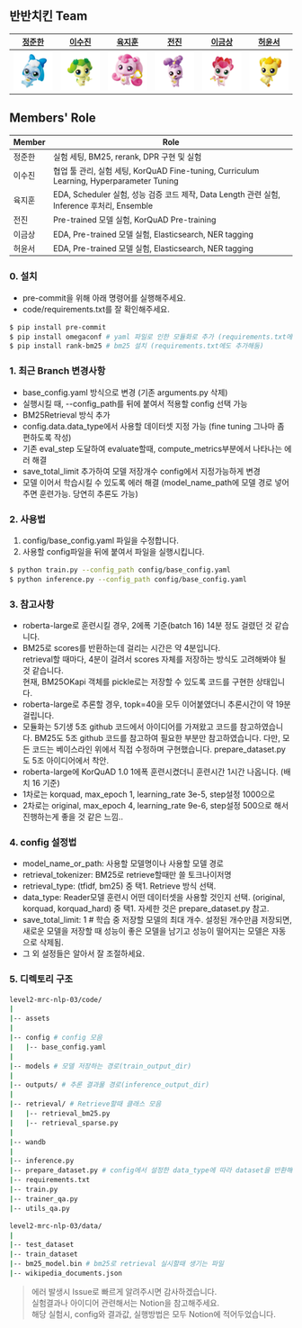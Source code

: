 ## 반반치킨 Team

|[정준한](https://github.com/??)|[이수진](https://github.com/??)|[육지훈](https://github.com/jihunyuk)|[전진](https://github.com/??)|[이금상](https://github.com/??)|[허윤서](https://github.com/??)|
|:-:|:-:|:-:|:-:|:-:|:-:|
|<a href="https://github.com/??"><img src="profile/바로핑.png" width='300px'></a>|<a href="https://github.com/??"><img src="profile/차차핑.png" width='300px'></a>|<a href="https://github.com/jihunyuk"><img src="profile/하츄핑.png" width='300px'></a>|<a href="https://github.com/??"><img src="profile/라라핑.png" width='300px'></a>|<a href="https://github.com/??"><img src="profile/해핑.png" width='300px'></a>|<a href="https://github.com/??"><img src="profile/아자핑.png" width='300px'></a>|

## Members' Role
| Member | Role | 
| --- | --- |
| 정준한 | 실험 세팅, BM25, rerank, DPR 구현 및 실험 |
| 이수진 | 협업 툴 관리, 실험 세팅, KorQuAD Fine-tuning, Curriculum Learning, Hyperparameter Tuning |
| 육지훈 | EDA, Scheduler 실험, 성능 검증 코드 제작, Data Length 관련 실험, Inference 후처리, Ensemble |
| 전진 | Pre-trained 모델 실험, KorQuAD Pre-training  |
| 이금상 | EDA, Pre-trained 모델 실험, Elasticsearch, NER tagging |
| 허윤서 | EDA, Pre-trained 모델 실험, Elasticsearch, NER tagging |

### 0. 설치

- pre-commit을 위해 아래 명령어를 실행해주세요.
- code/requirements.txt를 잘 확인해주세요.
```Bash
$ pip install pre-commit
$ pip install omegaconf # yaml 파일로 인한 모듈화로 추가 (requirements.txt에도 추가해둠)
$ pip install rank-bm25 # bm25 설치 (requirements.txt에도 추가해둠)
```

### 1. 최근 Branch 변경사항
- base_config.yaml 방식으로 변경 (기존 arguments.py 삭제)
- 실행시킬 때, --config_path를 뒤에 붙여서 적용할 config 선택 가능
- BM25Retrieval 방식 추가
- config.data.data_type에서 사용할 데이터셋 지정 가능 (fine tuning 그나마 좀 편하도록 작성)
- 기존 eval_step 도달하여 evaluate할때, compute_metrics부분에서 나타나는 에러 해결
- save_total_limit 추가하여 모델 저장개수 config에서 지정가능하게 변경
- 모델 이어서 학습시킬 수 있도록 에러 해결 (model_name_path에 모델 경로 넣어주면 훈련가능. 당연히 추론도 가능)


### 2. 사용법
1. config/base_config.yaml 파일을 수정합니다.
2. 사용할 config파일을 뒤에 붙여서 파일을 실행시킵니다.
```Bash
$ python train.py --config_path config/base_config.yaml
$ python inference.py --config_path config/base_config.yaml
```

### 3. 참고사항
- roberta-large로 훈련시킬 경우, 2에폭 기준(batch 16) 14분 정도 걸렸던 것 같습니다.
- BM25로 scores를 반환하는데 걸리는 시간은 약 4분입니다.  
  retrieval할 때마다, 4분이 걸려서 scores 자체를 저장하는 방식도 고려해봐야 될 것 같습니다.  
  현재, BM25OKapi 객체를 pickle로는 저장할 수 있도록 코드를 구현한 상태입니다.
- roberta-large로 추론할 경우, topk=40을 모두 이어붙였더니 추론시간이 약 19분 걸립니다.
- 모듈화는 5기생 5조 github 코드에서 아이디어를 가져왔고 코드를 참고하였습니다. BM25도 5조 github 코드를 참고하여 필요한 부분만 참고하였습니다. 다만, 모든 코드는 베이스라인 위에서 직접 수정하며 구현했습니다. prepare_dataset.py도 5조 아이디어에서 착안.
- roberta-large에 KorQuAD 1.0 1에폭 훈련시켰더니 훈련시간 1시간 나옵니다. (배치 16 기준)
- 1차로는 korquad, max_epoch 1, learning_rate 3e-5, step설정 1000으로
- 2차로는 original, max_epoch 4, learning_rate 9e-6, step설정 500으로 해서 진행하는게 좋을 것 같은 느낌..

### 4. config 설정법
- model_name_or_path: 사용할 모델명이나 사용할 모델 경로
- retrieval_tokenizer: BM25로 retrieve할때만 쓸 토크나이저명
- retrieval_type: (tfidf, bm25) 중 택1. Retrieve 방식 선택.
- data_type: Reader모델 훈련시 어떤 데이터셋을 사용할 것인지 선택. (original, korquad, korquad_hard) 중 택1. 자세한 것은 prepare_dataset.py 참고.
- save_total_limit: 1 # 학습 중 저장할 모델의 최대 개수. 설정된 개수만큼 저장되면, 새로운 모델을 저장할 때 성능이 좋은 모델을 남기고 성능이 떨어지는 모델은 자동으로 삭제됨.
- 그 외 설정들은 알아서 잘 조절하세요.

### 5. 디렉토리 구조
```Bash
level2-mrc-nlp-03/code/
|
|-- assets
|
|-- config # config 모음
|   |-- base_config.yaml
|
|-- models # 모델 저장하는 경로(train_output_dir)
|
|-- outputs/ # 추론 결과물 경로(inference_output_dir)
|
|-- retrieval/ # Retrieve할때 클래스 모음
|   |-- retrieval_bm25.py
|   |-- retrieval_sparse.py
|
|-- wandb
|
|-- inference.py
|-- prepare_dataset.py # config에서 설정한 data_type에 따라 dataset을 반환해줌 (KorQuAD 1.0 사용할지, 기존 데이터셋 이용할지 등..)
|-- requirements.txt
|-- train.py
|-- trainer_qa.py
|-- utils_qa.py
```
```Bash
level2-mrc-nlp-03/data/
|
|-- test_dataset
|-- train_dataset
|-- bm25_model.bin # bm25로 retrieval 실시할때 생기는 파일
|-- wikipedia_documents.json
```

> 에러 발생시 Issue로 빠르게 알려주시면 감사하겠습니다.   
> 실험결과나 아이디어 관련해서는 Notion을 참고해주세요.  
> 해당 실험시, config와 결과값, 실행방법은 모두 Notion에 적어두었습니다.
